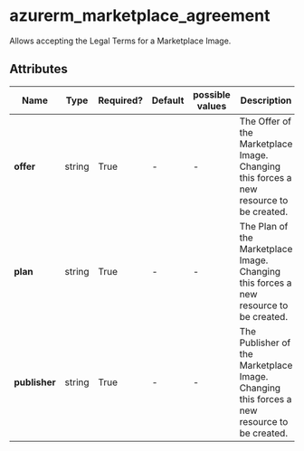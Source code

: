 # azurerm_marketplace_agreement

Allows accepting the Legal Terms for a Marketplace Image.

## Attributes

| Name | Type | Required? | Default  | possible values | Description |
| ---- | ---- | --------- | -------- | ----------- | ----------- |
| **offer** | string | True | -  |  -  | The Offer of the Marketplace Image. Changing this forces a new resource to be created. | 
| **plan** | string | True | -  |  -  | The Plan of the Marketplace Image. Changing this forces a new resource to be created. | 
| **publisher** | string | True | -  |  -  | The Publisher of the Marketplace Image. Changing this forces a new resource to be created. | 

